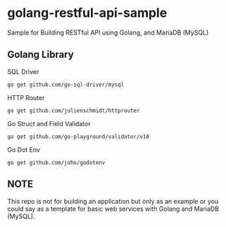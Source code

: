 # golang-restful-api-sample
Sample for Building RESTful API using Golang, and MariaDB (MySQL)

## Golang Library

SQL Driver

``
go get github.com/go-sql-driver/mysql
``

HTTP Router

``
go get github.com/julienschmidt/httprouter
``

Go Struct and Field Validator

``
go get github.com/go-playground/validator/v10
``

Go Dot Env

``
go get github.com/joho/godotenv
``

## NOTE
This repo is not for building an application but only as an example or you could say as a template for basic web services with Golang and MariaDB (MySQL).